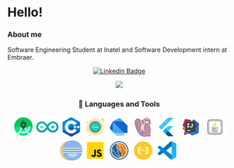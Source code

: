 # Hello!

### About me
Software Engineering Student at Inatel and Software Development intern at Embraer.

<div align="center">
  
[![Linkedin Badge](https://img.shields.io/badge/-LinkedIn-blue?style=flat-square&logo=Linkedin&logoColor=white&link=https://www.linkedin.com/in/laura-pivoto-299a061b6/)](https://www.linkedin.com/in/laura-pivoto-299a061b6/)

  <a href="https://github.com/LauraPivoto">
    <img height="150em" src="https://github-readme-stats.vercel.app/api?username=LauraPivoto&theme=dark&show_icons=true&include_all_commits=true" />
</a>

### 🚀 Languages and Tools  

<div align="center">
  <img src="./icons8-android-studio-144.png" alt="Android Studio" width="50" height="50"/>
  <img src="./icons8-arduino-144.png" alt="Arduino" width="50" height="50"/>
  <img src="./icons8-c-144.png" alt="C" width="50" height="50"/>
  <img src="./icons8-canva-200.png" alt="Canva" width="50" height="50"/>
  <img src="./icons8-dart-144.png" alt="Dart" width="50" height="50"/>
  <img src="./icons8-dbeaver-128.png" alt="DBeaver" width="50" height="50"/>
  <img src="./icons8-flutter-144.png" alt="Flutter" width="50" height="50"/>
  <img src="./icons8-intellij-idea-200.png" alt="IntelliJ IDEA" width="50" height="50"/>
  <img src="./icons8-java-200.png" alt="Java" width="50" height="50"/>
  <img src="./icons8-java-eclipse-160.png" alt="Eclipse" width="50" height="50"/>
  <img src="./icons8-js-144.png" alt="JavaScript" width="50" height="50"/>
  <img src="./icons8-mysql-144.png" alt="MySQL" width="50" height="50"/>
  <img src="./icons8-swagger-144.png" alt="Swagger" width="50" height="50"/>
  <img src="./icons8-visual-studio-code-144.png" alt="VS Code" width="50" height="50"/>
  
</div>

</div>



</p>
